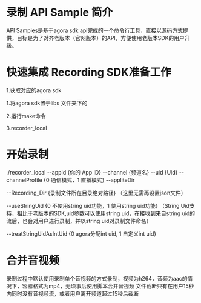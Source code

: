 # 录制 API Sample 简介
API Samples是基于agora sdk api完成的一个命令行工具，直接以源码方式提供，目标是为了对齐老版本（官网版本）的API，方便使用老版本SDK的用户升级。

# 快速集成 Recording SDK准备工作
1.获取对应的agora sdk

1.将agora sdk置于libs 文件夹下的

2.运行make命令

3.recorder_local

# 开始录制
./recorder_local --appId {你的 App ID} --channel {频道名} --uid {Uid} --channelProfile {0 通信模式，1 直播模式} --appliteDir 

--Recording_Dir {录制文件所在目录绝对路径}
（这里无需再设置json文件）

--useStringUid {0 不使用string uid功能，1 使用string uid功能}
（String Uid支持，相比于老版本的SDK,uid参数可以使用string uid，在接收到来自string uid的流后，也会对用户进行录制，并以string uid对录制文件命名）

--treatStringUidAsIntUid {0 agora分配int uid, 1 自定义int uid}


# 合并音视频
录制过程中默认使用录制单个音视频的方式录制，视频为h264，音频为aac的情况下，容器格式为mp4，无须事后使用脚本合并音视频
文件截断只有在用户15秒内同时没有音视频流，或者用户离开频道超过15秒后截断
